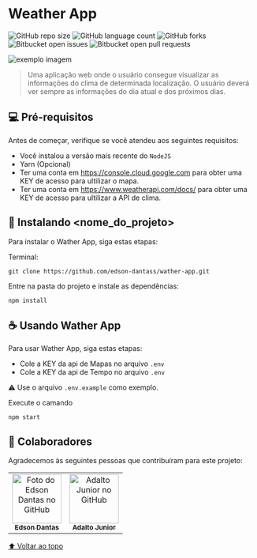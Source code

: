 # Weather App

<!---Esses são exemplos. Veja https://shields.io para outras pessoas ou para personalizar este conjunto de escudos. Você pode querer incluir dependências, status do projeto e informações de licença aqui--->

![GitHub repo size](https://img.shields.io/github/repo-size/edson-dantass/README-template?style=for-the-badge)
![GitHub language count](https://img.shields.io/github/languages/count/edson-dantass/README-template?style=for-the-badge)
![GitHub forks](https://img.shields.io/github/forks/iuricode/README-template?style=for-the-badge)
![Bitbucket open issues](https://img.shields.io/bitbucket/issues/edson-dantass/README-template?style=for-the-badge)
![Bitbucket open pull requests](https://img.shields.io/bitbucket/pr-raw/edson-dantass/README-template?style=for-the-badge)

<img src="exemplo-image.png" alt="exemplo imagem">

> Uma aplicação web onde o usuário consegue visualizar as informações do clima de determinada localização. O usuário deverá ver sempre as informações do dia atual e dos próximos dias.


## 💻 Pré-requisitos

Antes de começar, verifique se você atendeu aos seguintes requisitos:

* Você instalou a versão mais recente do `NodeJS`
* Yarn (Opcional)
* Ter uma conta em https://console.cloud.google.com para obter uma KEY de acesso para ultilizar o mapa.
* Ter uma conta em https://www.weatherapi.com/docs/ para obter uma KEY de acesso para ultilizar a API de clima.

## 🚀 Instalando <nome_do_projeto>

Para instalar o Wather App, siga estas etapas:

Terminal:
```
git clone https://github.com/edson-dantass/wather-app.git

```
Entre na pasta do projeto e instale as dependências:

```
npm install

```
## ☕ Usando Wather App

Para usar  Wather App, siga estas etapas:
* Cole a KEY da api de Mapas no arquivo `.env` 
* Cole a KEY da api de Tempo no arquivo `.env` 

⚠️ Use o arquivo `.env.example` como exemplo.

Execute o camando
```
npm start
```

## 🤝 Colaboradores

Agradecemos às seguintes pessoas que contribuíram para este projeto:

<table>
  <tr>
    <td align="center">
      <a href="#">
        <img src="https://avatars.githubusercontent.com/u/79416133?v=4" width="100px;" alt="Foto do Edson Dantas no GitHub"/><br>
        <sub>
          <b>Edson Dantas</b>
        </sub>
      </a>
    </td>
    <td align="center">
      <a href="#">
        <img src="https://avatars.githubusercontent.com/u/6230359?v=4" width="100px;" alt="Adalto Junior no GitHub" /><br>
        <sub>
          <b>Adalto Junior</b>
        </sub>
      </a>
    </td>
  </tr>
</table>


[⬆ Voltar ao topo](#nome-do-projeto)<br>
